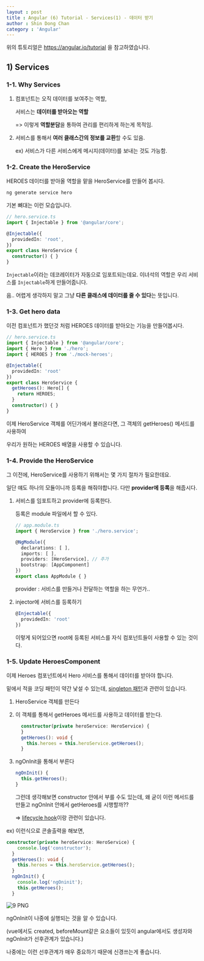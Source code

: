 ```yaml
---
layout : post
title : Angular (6) Tutorial - Services(1) - 데이터 받기
author : Shin Dong Chan
category : 'Angular'
---
```


위의 튜토리얼은 https://angular.io/tutorial 을 참고하였습니다.

## 1) Services

### 1-1. Why Services

1. 컴포넌트는 오직 데이터를 보여주는 역할,

   서비스는 **데이터를 받아오는 역할**

   => 이렇게 **역할분담**을 통하여 관리를 편리하게 하는게 목적임.

2. 서비스를 통해서 **여러 클래스간의 정보를 교환**할 수도 있음.

   ex) 서비스가 다른 서비스에게 메시지(데이터)를 보내는 것도 가능함.

### 1-2. Create the HeroService

HEROES 데이터를 받아올 역할을 맡을 HeroService를 만들어 봅시다.

```bash
ng generate service hero
```

기본 뼈대는 이런 모습입니다.

```typescript
// hero.service.ts
import { Injectable } from '@angular/core';

@Injectable({
  providedIn: 'root',
})
export class HeroService {
  constructor() { }
}
```

`Injectable`이라는 데코레이터가 자동으로 임포트되는데요. 이녀석의 역할은 우리 서비스를 `Injectable`하게 만들어줍니다.

음.. 어렵게 생각하지 말고 그냥 **다른 클래스에 데이터를 줄 수 있다**는 뜻입니다.

### 1-3. Get hero data

이전 컴포넌트가 했던것 처럼 HEROES 데이터를 받아오는 기능을 만들어봅시다.

```typescript
// hero.service.ts
import { Injectable } from '@angular/core';
import { Hero } from './hero';
import { HEROES } from './mock-heroes';

@Injectable({
  providedIn: 'root'
})
export class HeroService {
  getHeroes(): Hero[] {
    return HEROES;
  }
  constructor() { }
}
```

이제 HeroService 객체를 어딘가에서 불러온다면, 그 객체의 getHeroes() 메서드를 사용하여

우리가 원하는 HEROES 배열을 사용할 수 있습니다.


### 1-4. Provide the HeroService

그 이전에, HeroService를 사용하기 위해서는 몇 가지 절차가 필요한데요.

일단 얘도 하나의 모듈이니까 등록을 해줘야합니다. 다만 **provider에 등록**을 해줍시다. 


1. 서비스를 임포트하고 provider에 등록한다.

   등록은 module 파일에서 할 수 있다.

   ```typescript
   // app.module.ts
   import { HeroService } from './hero.service';
   
   @NgModule({
     declarations: [ ],
     imports: [ ],
     providers: [HeroService], // 추가
     bootstrap: [AppComponent]
   })
   export class AppModule { }
   
   ```

   provider : 서비스를 만들거나 전달하는 역할을 하는 무언가..

2. injector에 서비스를 등록하기

   ```typescript
   @Injectable({
     providedIn: 'root'
   })
   ```

   이렇게 되어있으면 root에 등록된 서비스를 자식 컴포넌트들이 사용할 수 있는 것이다.

### 1-5. Update HeroesComponent

이제 Heroes 컴포넌트에서 Hero 서비스를 통해서 데이터를 받아야 합니다.

밑에서 적을 코딩 패턴이 약간 낯설 수 있는데, [singleton 패턴](<https://www.zerocho.com/category/JavaScript/post/57541bef7dfff917002c4e86>)과 관련이 있습니다.

1. HeroService 객체를 만든다

2. 이 객체를 통해서 getHeroes 메서드를 사용하고 데이터를 받는다.

   ```typescript
     constructor(private heroService: HeroService) {
     }
     getHeroes(): void {
       this.heroes = this.heroService.getHeroes();
     }
   ```

3. ngOnInit을 통해서 부른다

   ```typescript
   ngOnInit() {
     this.getHeroes();
   }
   ```

   그런데 생각해보면 constructor 안에서 부를 수도 있는데, 왜 굳이 이런 메서드를 만들고 ngOnInit 안에서 getHeroes를 시행할까??

   => [lifecycle hook](<https://angular.io/guide/lifecycle-hooks>)이랑 관련이 있습니다.

ex) 이런식으로 콘솔출력을 해보면,

```typescript
constructor(private heroService: HeroService) {
    console.log('constructor');
  }
  getHeroes(): void {
    this.heroes = this.heroService.getHeroes();
  }
  ngOnInit() {
    console.log('ngOninit');
    this.getHeroes();
  }
```

![9 PNG](https://user-images.githubusercontent.com/37765338/57979855-f0ae1b00-7a5d-11e9-8394-881eb5727467.png)

ngOnInit이 나중에 실행되는 것을 알 수 있습니다.

(vue에서도 created, beforeMount같은 요소들이 있듯이 angular에서도 생성자와 ngOnInit가 선후관계가 있습니다.)

나중에는 이런 선후관계가 매우 중요하기 때문에 신경쓰는게 좋습니다.



